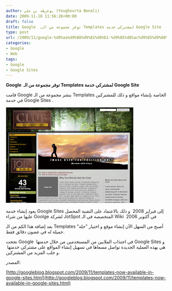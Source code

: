 ```yaml
---
author: يوغرطة بن علي (Youghourta Benali)
date: 2009-11-18 11:56:26+00:00
draft: false
title: Google  توفر مجموعة من الـ Templates لمشتركي خدمة Google Site
type: post
url: /2009/11/google-%d8%aa%d9%88%d9%81%d8%b1-%d9%85%d8%ac%d9%85%d9%88%d8%b9%d8%a9-%d9%85%d9%86-%d8%a7%d9%84%d9%80-templates-%d9%84%d9%85%d8%b4%d8%aa%d8%b1%d9%83%d9%8a-%d8%ae%d8%af%d9%85%d8%a9-google-site/
categories:
- Google
- Web
tags:
- Google
- Google Sites
---
```


**Google  توفر مجموعة من الـ Templates لمشتركي خدمة Google Site**



قامت Google بنشر مجموعة من الـ Templates الخاصة بإنشاء مواقع و ذلك للمشتركين في خدمة Google Sites .

![](club+template.png)


يعود إنشاء خدمة Google Sites إلى فبراير 2008  و ذلك بالاعتماد على التقنية المحصل عليها من شراء Goolge لشركة JotSpot المتخصصة في الـ Wiki  في أكتوبر 2006

بعد إضافة هذا الكم من الـ Templates أصبح من السهل الآن إنشاء موقع و اختيار "حلة" جميلة له في غضون دقائق فقط.

نجحت Google  في اجتذاب الملايين من المستخدمين من خلال خدمتها Google Sites و هي بهذه العملية الجديدة تواصل مسعاها في تسهيل إنشاء المواقع على مشتركي خدمتها  و جلب المزيد من المشتركين.

المصدر:

[http://googleblog.blogspot.com/2009/11/templates-now-available-in-google-sites.html](http://googleblog.blogspot.com/2009/11/templates-now-available-in-google-sites.html)
